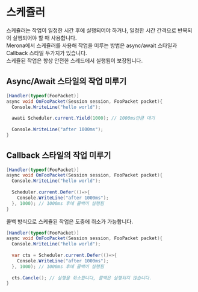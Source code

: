 스케쥴러
====
스케쥴러는 작업이 일정한 시간 후에 실행되어야 하거나, 일정한 시간 간격으로 반복되어 실행되어야 할 때 사용합니다.<br>
Merona에서 스케쥴러를 사용해 작업을 미루는 방법은 async/await 스타일과 Callback 스타일 두가지가 있습니다.<br>
스케쥴된 작업은 항상 안전한 스레드에서 실행됨이 보장됩니다.

Async/Await 스타일의 작업 미루기
----
```c#
[Handler(typeof(FooPacket)]
async void OnFooPacket(Session session, FooPacket packet){
  Console.WriteLine("hello world");
  
  awati Scheduler.current.Yield(1000); // 1000ms만큼 대기
  
  Console.WriteLine("after 1000ms");
}
```

Callback 스타일의 작업 미루기
----
```c#
[Handler(typeof(FooPacket)]
async void OnFooPacket(Session session, FooPacket packet){
  Console.WriteLine("hello world");
  
  Scheduler.current.Defer(()=>{
    Console.WriteLine("after 1000ms");
  }, 1000); // 1000ms 후에 콜백이 실행됨
}
```

콜백 방식으로 스케쥴된 작업은 도중에 취소가 가능합니다.
```c#
[Handler(typeof(FooPacket)]
async void OnFooPacket(Session session, FooPacket packet){
  Console.WriteLine("hello world");
  
  var cts = Scheduler.current.Defer(()=>{
    Console.WriteLine("after 1000ms");
  }, 1000); // 1000ms 후에 콜백이 실행됨
  
  cts.Cancle(); // 실행을 취소합니다, 콜백은 실행되지 않습니다.
}
```
